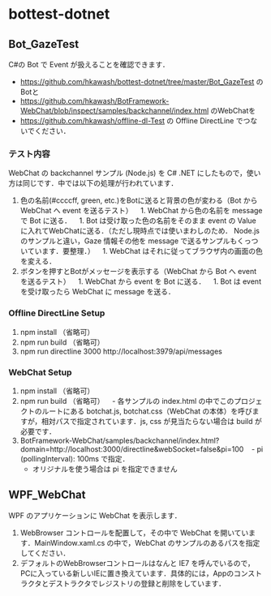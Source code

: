 # bottest-dotnet

## Bot_GazeTest
C#の Bot で Event が扱えることを確認できます．
- https://github.com/hkawash/bottest-dotnet/tree/master/Bot_GazeTest のBotと
- https://github.com/hkawash/BotFramework-WebChat/blob/inspect/samples/backchannel/index.html のWebChatを
- https://github.com/hkawash/offline-dl-Test の Offline DirectLine でつないでください．

### テスト内容
WebChat の backchannel サンプル (Node.js) を C# .NET にしたもので，使い方は同じです．中では以下の処理が行われています．

1. 色の名前(#ccccff, green, etc.)をBotに送ると背景の色が変わる（Bot から WebChat へ event を送るテスト）
    1. WebChat から色の名前を message で Bot に送る．
    1. Bot は受け取った色の名前をそのまま event の Value に入れてWebChatに送る．（ただし現時点では使いまわしのため． Node.js のサンプルと違い，Gaze 情報その他を message で送るサンプルもくっついています．要整理．）
    1. WebChat はそれに従ってブラウザ内の画面の色を変える．
1. ボタンを押すとBotがメッセージを表示する（WebChat から Bot へ event を送るテスト）
    1. WebChat から event を Bot に送る．
    1. Bot は event を受け取ったら WebChat に message を送る．

### Offline DirectLine Setup
1. npm install （省略可）
1. npm run build （省略可）
1. npm run directline 3000 http://localhost:3979/api/messages

### WebChat Setup
1. npm install （省略可）
1. npm run build （省略可）
    - 各サンプルの index.html の中でこのプロジェクトのルートにある botchat.js, botchat.css（WebChat の本体）を呼びますが，相対パスで指定されています．js, css が見当たらない場合は build が必要です．
1. BotFramework-WebChat/samples/backchannel/index.html?domain=http://localhost:3000/directline&webSocket=false&pi=100
    - pi (pollingInterval): 100ms で指定．
    - オリジナルを使う場合は pi を指定できません

## WPF_WebChat
WPF のアプリケーションに WebChat を表示します．
1. WebBrowser コントロールを配置して，その中で WebChat を開いています．MainWindow.xaml.cs の中で，WebChat のサンプルのあるパスを指定してください．
1. デフォルトのWebBrowserコントロールはなんと IE7 を呼んでいるので，PCに入っている新しいIEに置き換えています．具体的には，Appのコンストラクタとデストラクタでレジストリの登録と削除をしています．

